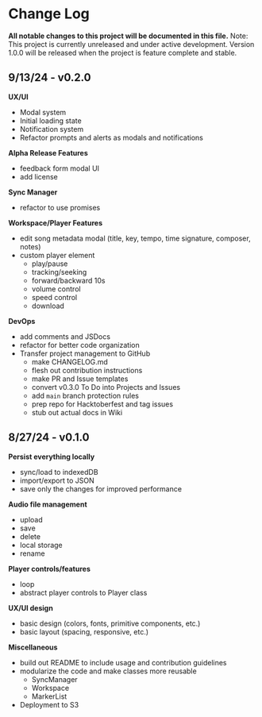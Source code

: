 # Change Log

**All notable changes to this project will be documented in this file.** Note: This project is currently unreleased and under active development. Version 1.0.0 will be released when the project is feature complete and stable.


## 9/13/24 - v0.2.0

**UX/UI**

- Modal system
- Initial loading state
- Notification system
- Refactor prompts and alerts as modals and notifications

**Alpha Release Features**

- feedback form modal UI
- add license

**Sync Manager**

- refactor to use promises

**Workspace/Player Features**

- edit song metadata modal (title, key, tempo, time signature, composer, notes)
- custom player element
	- play/pause
	- tracking/seeking
	- forward/backward 10s
	- volume control
	- speed control
	- download

**DevOps**

- add comments and JSDocs
- refactor for better code organization
- Transfer project management to GitHub
	- make CHANGELOG.md
	- flesh out contribution instructions
	- make PR and Issue templates
	- convert v0.3.0 To Do into Projects and Issues
	- add `main` branch protection rules
	- prep repo for Hacktoberfest and tag issues
	- stub out actual docs in Wiki


## 8/27/24 - v0.1.0

**Persist everything locally**

- sync/load to indexedDB
- import/export to JSON
- save only the changes for improved performance

**Audio file management**

- upload
- save
- delete
- local storage
- rename

**Player controls/features**

- loop
- abstract player controls to Player class

**UX/UI design**

- basic design (colors, fonts, primitive components, etc.)
- basic layout (spacing, responsive, etc.)

**Miscellaneous**

- build out README to include usage and contribution guidelines
- modularize the code and make classes more reusable
	- SyncManager
	- Workspace
	- MarkerList
- Deployment to S3